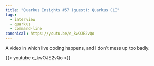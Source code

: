```yaml
---
title: "Quarkus Insights #57 (guest): Quarkus CLI"
tags:
  - interview
  - quarkus
  - command-line
canonical: https://youtu.be/e_kwOJE2vQo
---
```


A video in which live coding happens, and I don't mess up too badly.

{{< youtube e_kwOJE2vQo >}}
